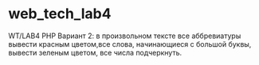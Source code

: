 # web_tech_lab4
WT/LAB4 PHP
Вариант 2: в произвольном тексте все аббревиатуры вывести красным цветом,все слова, начинающиеся с большой буквы, вывести зеленым цветом, все числа подчеркнуть.
